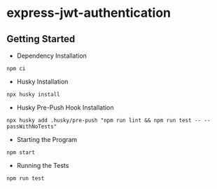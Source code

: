 # express-jwt-authentication

## Getting Started


* Dependency Installation
```
npm ci
```

* Husky Installation
```
npx husky install 
```

* Husky Pre-Push Hook Installation
```
npx husky add .husky/pre-push "npm run lint && npm run test -- --passWithNoTests"  
```

* Starting the Program
```
npm start
```

* Running the Tests
```
npm run test
```
